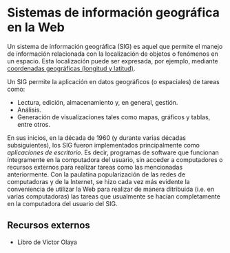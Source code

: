 # Sistemas de información geográfica en la Web
Un sistema de información geográfica (SIG) es aquel que permite el manejo de información relacionada con la localización de objetos o fenómenos en un espacio. Esta localización puede ser expresada, por ejemplo, mediante [coordenadas geográficas (longitud y latitud)](https://es.wikipedia.org/wiki/Coordenadas_geogr%C3%A1ficas).

Un SIG permite la aplicación en datos geográficos (o espaciales) de tareas como:

- Lectura, edición, almacenamiento y, en general, gestión.
- Análisis.
- Generación de visualizaciones tales como mapas, gráficos y tablas, entre otros.

En sus inicios, en la década de 1960 (y durante varias décadas subsiguientes), los SIG fueron implementados principalmente como *aplicaciones de escritorio*. Es decir, programas de software que funcionan íntegramente en la computadora del usuario, sin acceder a computadores o recursos externos para realizar tareas como las mencionadas anteriormente. Con la paulatina popularización de las redes de computadoras y de la Internet, se hizo cada vez más evidente la conveniencia de utilizar la Web para realizar de manera ditribuida (i.e. en varias computadoras) las tareas que usualmente se hacían completamente en la computadora del usuario del SIG.

## Recursos externos
- Libro de Víctor Olaya
